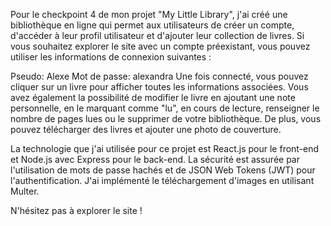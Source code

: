 Pour le checkpoint 4 de mon projet "My Little Library", j'ai créé une bibliothèque en ligne qui permet aux utilisateurs de créer un compte, d'accéder à leur profil utilisateur et d'ajouter leur collection de livres. Si vous souhaitez explorer le site avec un compte préexistant, vous pouvez utiliser les informations de connexion suivantes :

Pseudo: Alexe
Mot de passe: alexandra
Une fois connecté, vous pouvez cliquer sur un livre pour afficher toutes les informations associées. Vous avez également la possibilité de modifier le livre en ajoutant une note personnelle, en le marquant comme "lu", en cours de lecture, renseigner le nombre de pages lues ou le supprimer de votre bibliothèque. De plus, vous pouvez télécharger des livres et ajouter une photo de couverture.

La technologie que j'ai utilisée pour ce projet est React.js pour le front-end et Node.js avec Express pour le back-end. La sécurité est assurée par l'utilisation de mots de passe hachés et de JSON Web Tokens (JWT) pour l'authentification. J'ai implémenté le téléchargement d'images en utilisant Multer.

N'hésitez pas à explorer le site !

